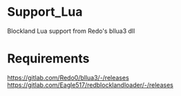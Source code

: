 # Support_Lua
Blockland Lua support from Redo's bllua3 dll

# Requirements
https://gitlab.com/Redo0/bllua3/-/releases
https://gitlab.com/Eagle517/redblocklandloader/-/releases

